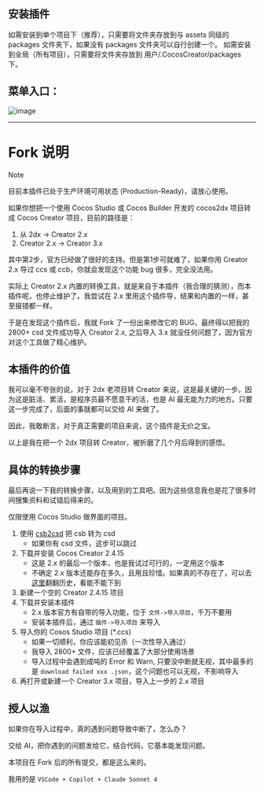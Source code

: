 ## 安装插件

如需安装到单个项目下（推荐），只需要将文件夹存放到与 assets 同级的 packages 文件夹下，如果没有 packages 文件夹可以自行创建一个。
如需安装到全局（所有项目），只需要将文件夹存放到 用户/.CocosCreator/packages 下。

## 菜单入口：

![image](https://user-images.githubusercontent.com/7564028/116521766-f7f72800-a906-11eb-878b-6d0882d16773.png)

---

# Fork 说明

> [!NOTE]  
> 目前本插件已处于生产环境可用状态 (Production-Ready)，请放心使用。

如果你想把一个使用 Cocos Studio 或 Cocos Builder 开发的 cocos2dx 项目转成 Cocos Creator 项目，目前的路径是：
1. 从 2dx -> Creator 2.x
2. Creator 2.x -> Creator 3.x

其中第2步，官方已经做了很好的支持。但是第1步可就难了，如果你用 Creator 2.x 导过 ccs 或 ccb，你就会发现这个功能 bug 很多，完全没法用。

实际上 Creator 2.x 内置的转换工具，就是来自于本插件（我合理的猜测），而本插件呢，也停止维护了。我尝试在 2.x 里用这个插件导，结果和内置的一样，甚至报错都一样。

于是在发现这个插件后，我就 Fork 了一份出来修改它的 BUG，最终得以把我的 2800+ csd 文件成功导入 Creator 2.x, 之后导入 3.x 就没任何问题了，因为官方对这个工具做了精心维护。

## 本插件的价值

我可以毫不夸张的说，对于 2dx 老项目转 Creator 来说，这是最关键的一步。因为这是脏活、累活，是程序员最不愿意干的活，也是 AI 最无能为力的地方。只要这一步完成了，后面的事就都可以交给 AI 来做了。

因此，我敢断言，对于真正需要的项目来说，这个插件是无价之宝。

以上是我在把一个 2dx 项目转 Creator，被折磨了几个月后得到的感悟。

## 具体的转换步骤
最后再说一下我的转换步骤，以及用到的工具吧。因为这些信息我也是花了很多时间搜集资料和试错后得来的。

仅限使用 Cocos Studio 做界面的项目。

1. 使用 [csb2csd](https://github.com/najoast/csb2csd) 把 csb 转为 csd
	- 如果你有 csd 文件，这步可以跳过
2. 下载并安装 Cocos Creator 2.4.15
	- 这是 2.x 的最后一个版本，也是我试过可行的，一定用这个版本
	- 不确定 2.x 版本还能存在多久，且用且珍惜。如果真的不存在了，可以去[这里](https://github.com/fusijie/Cocos-Resource)翻翻历史，看能不能下到
3. 新建一个空的 Creator 2.4.15 项目
4. 下载并安装本插件
	- 2.x 版本官方有自带的导入功能，位于 `文件->导入项目`，千万不要用
	- 安装本插件后，通过 `插件->导入项目` 来导入
5. 导入你的 Cosos Studio 项目 (*.ccs)
	- 如果一切顺利，你应该能初见杀（一次性导入通过）
	- 我导入 2800+ 文件，应该已经覆盖了大部分使用场景
	- 导入过程中会遇到成吨的 Error 和 Warn, 只要没中断就无视，其中最多的是 `download failed xxx .json`，这个问题也可以无视，不影响导入
6. 再打开或新建一个 Creator 3.x 项目，导入上一步的 2.x 项目

## 授人以渔
如果你在导入过程中，真的遇到问题导致中断了，怎么办？

交给 AI，把你遇到的问题发给它，结合代码，它基本能发现问题。

本项目在 Fork 后的所有提交，都是这么来的。

我用的是 `VSCode + Copilot + Claude Sonnet 4`



